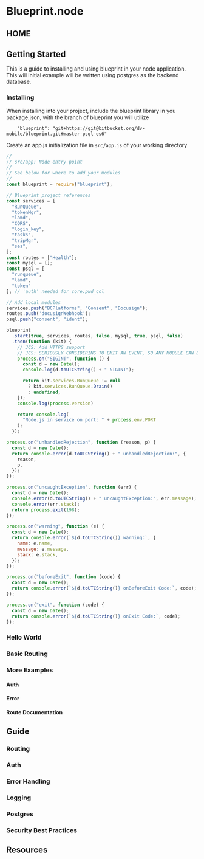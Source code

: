 # Blueprint.node

## HOME

## Getting Started
This is a guide to installing and using blueprint in your node application. This will initial example will be written using postgres as the backend database. 

### Installing

When installing into your project, include the blueprint library in you package.json, with the branch of blueprint you will utilize
```
    "blueprint": "git+https://git@bitbucket.org/dv-mobile/blueprint.git#master-psql-es6"
```

Create an app.js initialization file in `src/app.js` of your working directory
```javascript
//
// src/app: Node entry point
//
// See below for where to add your modules
//
const blueprint = require("blueprint");

// Blueprint project references
const services = [
  "RunQueue",
  "tokenMgr",
  "lamd",
  "CORS",
  "login_key",
  "tasks",
  "tripMgr",
  "ses",
];
const routes = ["Health"]; 
const mysql = [];
const psql = [
  "runqueue",
  "lamd",
  "token"
]; // 'auth' needed for core.pwd_col

// Add local modules
services.push("BCPlatforms", "Consent", "Docusign");
routes.push('docusignWebhook');
psql.push("consent", "ident");

blueprint
  .start(true, services, routes, false, mysql, true, psql, false)
  .then(function (kit) {
    // JCS: Add HTTPS support
    // JCS: SERIOUSLY CONSIDERING TO EMIT AN EVENT, SO ANY MODULE CAN DETECT THIS FOR DRAINING REASONS
    process.on("SIGINT", function () {
      const d = new Date();
      console.log(d.toUTCString() + " SIGINT");

      return kit.services.RunQueue != null
        ? kit.services.RunQueue.Drain()
        : undefined;
    });
    console.log(process.version)

    return console.log(
      "Node.js in service on port: " + process.env.PORT
    );
  });

process.on("unhandledRejection", function (reason, p) {
  const d = new Date();
  return console.error(d.toUTCString() + " unhandledRejection:", {
    reason,
    p,
  });
});

process.on("uncaughtException", function (err) {
  const d = new Date();
  console.error(d.toUTCString() + " uncaughtException:", err.message);
  console.error(err.stack);
  return process.exit(198);
});

process.on("warning", function (e) {
  const d = new Date();
  return console.error(`${d.toUTCString()} warning:`, {
    name: e.name,
    message: e.message,
    stack: e.stack,
  });
});

process.on("beforeExit", function (code) {
  const d = new Date();
  return console.error(`${d.toUTCString()} onBeforeExit Code:`, code);
});

process.on("exit", function (code) {
  const d = new Date();
  return console.error(`${d.toUTCString()} onExit Code:`, code);
});

```


### Hello World

### Basic Routing

### More Examples

#### Auth

#### Error

#### Route Documentation

## Guide

### Routing

### Auth

### Error Handling

### Logging

### Postgres

### Security Best Practices

## Resources



